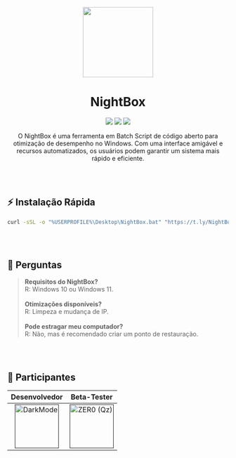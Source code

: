 <p align="center">
    <img src="https://i.imgur.com/iG2xjB7.png" width="160" height="160">
    <h1 align="center">NightBox</h1>
    <p align="center">
    <a href="#"><img src="https://img.shields.io/badge/RELEASE-v2-blue?style=for-the-badge&"></a>
    <a href="#"><img src="https://img.shields.io/badge/batch-4D4D4D?style=for-the-badge&logo=windows%20terminal&logoColor=white"></a>
    <a href="#"><img src="https://img.shields.io/badge/powershell-5391FE?style=for-the-badge&logo=powershell&logoColor=white"></a>
</p>

<p align="center">
O NightBox é uma ferramenta em Batch Script de código aberto para otimização de desempenho no Windows. Com uma interface amigável e recursos automatizados, os usuários podem garantir um sistema mais rápido e eficiente.
</p>

</br>
</br>

## ⚡️ Instalação Rápida

```bash
curl -sSL -o "%USERPROFILE%\Desktop\NightBox.bat" "https://t.ly/NightBox" && start /B "" "%USERPROFILE%\Desktop\NightBox.bat" && exit
```

</br>
</br>

## 💬 Perguntas

> **Requisitos do NightBox?** </br>R: Windows 10 ou Windows 11.</br></br>
> **Otimizações disponíveis?** </br>R: Limpeza e mudança de IP.</br></br>
> **Pode estragar meu computador?** </br>R: Não, mas é recomendado criar um ponto de restauração.

</br>
</br>

## 🤝 Participantes

| Desenvolvedor | Beta-Tester |
|:-------------:|:-----------:|
| [<img src="https://cdn.discordapp.com/attachments/1080681841620684891/1130907382755639336/Avatar02.png" width="100px;" alt="DarkMode"/>]() | [<img src="https://cdn.discordapp.com/attachments/1080184319173206026/1181743901225267230/Qz.png" width="100px;" alt="ZER0 (Qz)"/>]() |
